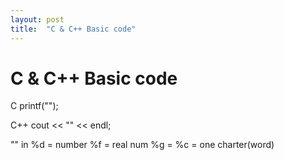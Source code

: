 ```yaml
---
layout: post
title:  "C & C++ Basic code"
---
```


# C & C++ Basic code

  C
    printf("");
  
  C++
    cout << "" << endl;
  
  "" in
  %d = number
  %f = real num
  %g = 
  %c = one charter(word)
